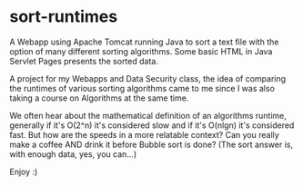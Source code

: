 # sort-runtimes
A Webapp using Apache Tomcat running Java to sort a text file with the option of many different sorting algorithms. Some basic HTML in Java Servlet Pages presents the sorted data.  

A project for my Webapps and Data Security class, the idea of comparing the runtimes of various sorting algorithms came to me since I was also taking a course on Algorithms at the same time. 

We often hear about the mathematical definition of an algorithms runtime, generally if it's O(2^n) it's considered slow and if it's O(nlgn) it's considered fast. But how are the speeds in a more relatable context? Can you really make a coffee AND drink it before Bubble sort is done?  (The sort answer is, with enough data, yes, you can...) 

Enjoy :)
